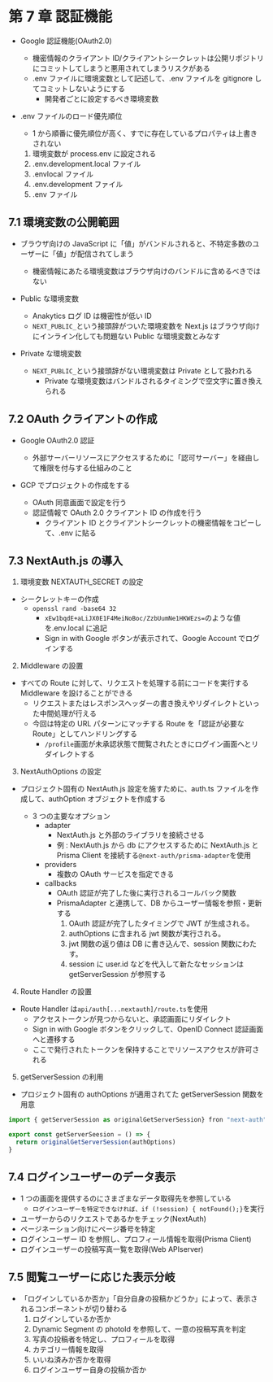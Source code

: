 # 第 7 章 認証機能

- Google 認証機能(OAuth2.0)

  - 機密情報のクライアント ID/クライアントシークレットは公開リポジトリにコミットしてしまうと悪用されてしまうリスクがある
  - .env ファイルに環境変数として記述して、.env ファイルを gitignore してコミットしないようにする
    - 開発者ごとに設定するべき環境変数

- .env ファイルのロード優先順位
  - 1 から順番に優先順位が高く、すでに存在しているプロパティは上書きされない
  1. 環境変数が process.env に設定される
  2. .env.development.local ファイル
  3. .envlocal ファイル
  4. .env.development ファイル
  5. .env ファイル

## 7.1 環境変数の公開範囲

- ブラウザ向けの JavaScript に「値」がバンドルされると、不特定多数のユーザーに「値」が配信されてしまう

  - 機密情報にあたる環境変数はブラウザ向けのバンドルに含めるべきではない

- Public な環境変数
  - Anakytics ログ ID は機密性が低い ID
  - `NEXT_PUBLIC_`という接頭辞がついた環境変数を Next.js はブラウザ向けにインライン化しても問題ない Public な環境変数とみなす
- Private な環境変数
  - `NEXT_PUBLIC_`という接頭辞がない環境変数は Private として扱われる
    - Private な環境変数はバンドルされるタイミングで空文字に置き換えられる

## 7.2 OAuth クライアントの作成

- Google OAuth2.0 認証

  - 外部サーバーリソースにアクセスするために「認可サーバー」を経由して権限を付与する仕組みのこと

- GCP でプロジェクトの作成をする
  - OAuth 同意画面で設定を行う
  - 認証情報で OAuth 2.0 クライアント ID の作成を行う
    - クライアント ID とクライアントシークレットの機密情報をコピーして、.env に貼る

## 7.3 NextAuth.js の導入

1. 環境変数 NEXTAUTH_SECRET の設定

- シークレットキーの作成
  - `openssl rand -base64 32`
    - `xEw1bqdE+aLiJX0E1F4MeiNoBoc/ZzbUumNe1HKWEzs=`のような値を.env.local に追記
    - Sign in with Google ボタンが表示されて、Google Account でログインする

2. Middleware の設置

- すべての Route に対して、リクエストを処理する前にコードを実行する Middleware を設けることができる
  - リクエストまたはレスポンスヘッダーの書き換えやリダイレクトといった中間処理が行える
  - 今回は特定の URL パターンにマッチする Route を「認証が必要な Route」としてハンドリングする
    - `/profile`画面が未承認状態で閲覧されたときにログイン画面へとリダイレクトする

3. NextAuthOptions の設定

- プロジェクト固有の NextAuth.js 設定を施すために、auth.ts ファイルを作成して、authOption オブジェクトを作成する

  - 3 つの主要なオプション
    - adapter
      - NextAuth.js と外部のライブラリを接続させる
      - 例 : NextAuth.js から db にアクセスするために NextAuth.js と Prisma Client を接続する`@next-auth/prisma-adapter`を使用
    - providers
      - 複数の OAuth サービスを指定できる
    - callbacks
      - OAuth 認証が完了した後に実行されるコールバック関数
      - PrismaAdapter と連携して、DB からユーザー情報を参照・更新する
        1. OAuth 認証が完了したタイミングで JWT が生成される。
        2. authOptions に含まれる jwt 関数が実行される。
        3. jwt 関数の返り値は DB に書き込んで、session 関数にわたす。
        4. session に user.id などを代入して新たなセッションは getServerSession が参照する

4. Route Handler の設置

- Route Handler は`api/auth[...nextauth]/route.ts`を使用
  - アクセストークンが見つからないと、承認画面にリダイレクト
  - Sign in with Google ボタンをクリックして、OpenID Connect 認証画面へと遷移する
  - ここで発行されたトークンを保持することでリソースアクセスが許可される

5. getServerSession の利用

- プロジェクト固有の authOptions が適用されてた getServerSession 関数を用意

```js
import { getServerSession as originalGetServerSession} fron "next-auth"

export const getServerSeesion = () => {
  return originalGetServerSession(authOptions)
}
```

## 7.4 ログインユーザーのデータ表示

- 1 つの画面を提供するのにさまざまなデータ取得先を参照している
  - `ログインユーザーを特定できなければ、if (!session) { notFound();}`を実行
- ユーザーからのリクエストであるかをチェック(NextAuth)
- ページネーション向けにページ番号を特定
- ログインユーザー ID を参照し、プロフィール情報を取得(Prisma Client)
- ログインユーザーの投稿写真一覧を取得(Web APIserver)

## 7.5 閲覧ユーザーに応じた表示分岐

- 「ログインしているか否か」「自分自身の投稿かどうか」によって、表示されるコンポーネントが切り替わる
  1. ログインしているか否か
  2. Dynamic Segment の photoId を参照して、一意の投稿写真を判定
  3. 写真の投稿者を特定し、プロフィールを取得
  4. カテゴリー情報を取得
  5. いいね済みか否かを取得
  6. ログインユーザー自身の投稿か否か
